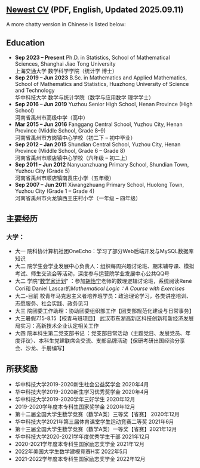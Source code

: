 ## [Newest CV](/media/pdf/XingyuChen_CV.pdf) (PDF, English, Updated 2025.09.11)

A more chatty version in Chinese is listed below:

## Education

- **Sep 2023 – Present** Ph.D. in Statistics, School of Mathematical Sciences, Shanghai Jiao Tong University<br>
  上海交通大学 数学科学学院（统计学 博士）
- **Sep 2019 – Jun 2023** B.Sc. in Mathematics and Applied Mathematics, School of Mathematics and Statistics, Huazhong University of Science and Technology<br>
  华中科技大学 数学与统计学院（数学与应用数学 理学学士）
- **Sep 2016 – Jun 2019** Yuzhou Senior High School, Henan Province (High School)<br>
  河南省禹州市高级中学（高中）
- **Mar 2015 – Jun 2016** Fanggang Central School, Yuzhou City, Henan Province (Middle School, Grade 8–9)<br>
  河南省禹州市方岗镇中心学校（初二下 – 初中毕业）
- **Sep 2012 – Jan 2015** Shundian Central School, Yuzhou City, Henan Province (Middle School, Grade 6 – Grade 8)<br>
  河南省禹州市顺店镇中心学校（六年级 – 初二上）
- **Sep 2011 – Jun 2012** Nanyuanzhuang Primary School, Shundian Town, Yuzhou City (Grade 5)<br>
  河南省禹州市顺店镇南袁庄小学（五年级）
- **Sep 2007 – Jun 2011** Xiwangzhuang Primary School, Huolong Town, Yuzhou City (Grade 1 – Grade 4)<br>
  河南省禹州市火龙镇西王庄村小学（一年级 – 四年级）

## 主要经历

### 大学：

- 大一 院科协计算机社团OneEcho：学习了部分Web后端开发与MySQL数据库知识
- 大二 院学生会学业发展中心负责人：组织每周兴趣讨论班、期末辅导课、模拟考试、师生交流会等活动，深度参与运营院学业发展中心公共QQ号
- 大二 学院“[数学家计划](https://mp.weixin.qq.com/s/aDX8OoVkNMfZL6dymnr71w)” ：参加[胡怡宁](http://english.maths.hust.edu.cn/info/1011/1093.htm)老师的数理逻辑讨论班，系统阅读René Cori和 Daniel Lascar的*Mathematical Logic：A Course with Exercises*
- 大二-目前 校青年马克思主义者培养班学员：政治理论学习，各类讲座培训、志愿服务、社会实践、政务见习
- 大三 院团委工作助理：协助团委组织部工作【团支部规范化建设与日常事务】
- 大三暑假7.15-8.15【校青马班项目】 武汉市东湖高新区科技创新和新经济发展局实习：高新技术企业认定相关工作
- 大四 院本科生第二党支部书记 ：党支部日常活动（主题党日、发展党员、年度评议）、本科生党建联席会交流、支部品牌活动【保研考研出国经验分享会、沙龙、手册编写】

## 所获奖励

- 华中科技大学2019-2020新生社会公益奖学金 2020年4月
- 华中科技大学2019-2020新生学习优秀奖学金 2020年4月
- 华中科技大学2019-2020学年三好学生 2020年12月
- 2019-2020学年度本专科生国家奖学金 2020年12月
- 第十二届全国大学生数学竞赛（数学A类）三等奖【省赛】 2020年12月
- 华中科技大学2021年第三届体育课堂学生运动竞赛二等奖 2021年6月
- 第十三届全国大学生数学竞赛（数学A类）一等奖【省赛】2021年12月
- 华中科技大学2020-2021学年度优秀学生干部 2021年12月
- 2020-2021学年度本专科生国家励志奖学金 2021年12月
- 2022年美国大学生数学建模竞赛H奖 2022年5月
- 2021-2022学年度本专科生国家励志奖学金 2022年12月
